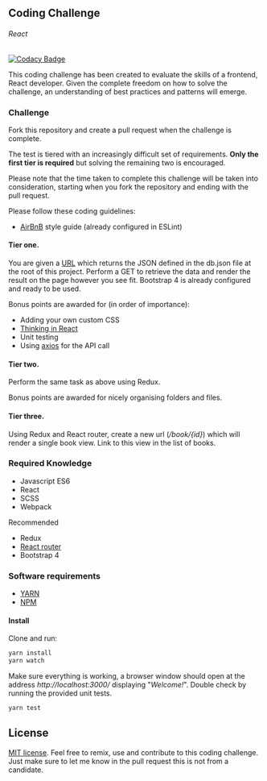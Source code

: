 ## Coding Challenge
###### React
[![Codacy Badge](https://api.codacy.com/project/badge/Grade/adac75195f2a465c92137cea62a924af)](https://www.codacy.com/app/0plus1/CodingChallenge-React?utm_source=github.com&amp;utm_medium=referral&amp;utm_content=0plus1/CodingChallenge-React&amp;utm_campaign=Badge_Grade)

This coding challenge has been created to evaluate the skills of a frontend, React developer.
Given the complete freedom on how to solve the challenge, an understanding of best practices and patterns will emerge.

### Challenge

Fork this repository and create a pull request when the challenge is complete.

The test is tiered with an increasingly difficult set of requirements. **Only the first tier is required** but solving the remaining two is encouraged.


Please note that the time taken to complete this challenge will be taken into consideration, starting when you fork the repository and ending with the pull request.

Please follow these coding guidelines:

* [AirBnB](https://github.com/airbnb/javascript) style guide (already configured in ESLint)

#### Tier one.

You are given a [URL](https://my-json-server.typicode.com/0plus1/CodingChallenge-react/books) which returns the JSON defined in the db.json file at the root of this project.
Perform a GET to retrieve the data and render the result on the page however you see fit.
Bootstrap 4 is already configured and ready to be used.

Bonus points are awarded for (in order of importance):

* Adding your own custom CSS
* [Thinking in React](https://reactjs.org/docs/thinking-in-react.html)
* Unit testing
* Using [axios](https://github.com/axios/axios) for the API call

#### Tier two.

Perform the same task as above using Redux.

Bonus points are awarded for nicely organising folders and files.

#### Tier three.

Using Redux and React router, create a new url (_/book/{id}_) which will render a single book view.
Link to this view in the list of books.


### Required Knowledge

* Javascript ES6
* React
* SCSS
* Webpack

Recommended
* Redux
* [React router](https://reacttraining.com/react-router/) 
* Bootstrap 4

### Software requirements
* [YARN](https://yarnpkg.com/en/)
* [NPM](https://www.npmjs.com/get-npm)

#### Install

Clone and run:

```bash 
yarn install
yarn watch
```

Make sure everything is working, a browser window should open at the address _http://localhost:3000/_ displaying "_Welcome!_".
Double check by running the provided unit tests.

```bash
yarn test
```

## License

[MIT license](http://opensource.org/licenses/MIT).
Feel free to remix, use and contribute to this coding challenge. Just make sure to let me know in the pull request this is not from a candidate.
